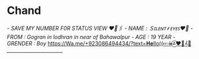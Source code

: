 # Chand
*- SAVE MY NUMBER F0R STATUS VIEW ❤️🥺🖇️* *- NAME  :  Ｓɪʟᴇɴᴛ⸙ᴇʏᴇꜱ❤️👑* *- FROM  :  Gogran in lodhran in near of Bahawalpur* *- AGE  :  19 YEAR* *- GRENDER  :  Boy* https://Wa.me/+923086494434/?text=𝐇𝐞llo((☞┾≛⃝♥️🐼𝄞🐣 *_______________________*
